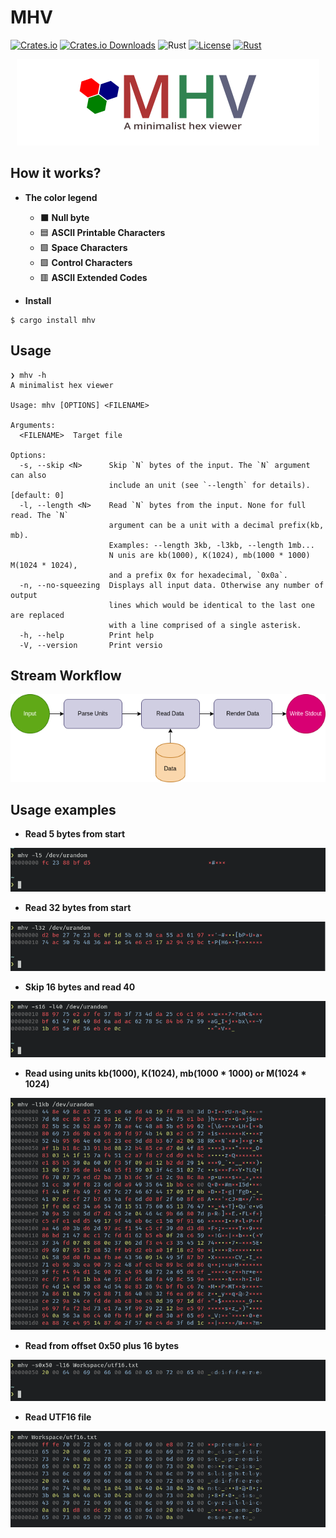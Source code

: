 # MHV
[![Crates.io](https://img.shields.io/crates/v/mhv.svg)](https://crates.io/crates/mhv)
[![Crates.io Downloads](https://img.shields.io/crates/d/mhv)](https://crates.io/crates/mhv)
![Rust](https://img.shields.io/badge/rust-stable-orange)
[![License](https://img.shields.io/crates/l/mhv.svg)](https://opensource.org/licenses/MIT)
[![Rust](https://github.com/jgardona/mhv/actions/workflows/rust.yml/badge.svg)](https://github.com/jgardona/mhv/actions/workflows/rust.yml)

<div align="center">
<img src="images/logo.png"/>
</div>

## How it works?

* **The color legend**
  
  *  ⬛ **Null byte**
  *  🟦 **ASCII Printable Characters**
  *  🟩 **Space Characters**
  *  🟩 **Control Characters**
  *  🟥 **ASCII Extended Codes**
  


* **Install**

```
$ cargo install mhv
```

## Usage

```
❯ mhv -h
A minimalist hex viewer

Usage: mhv [OPTIONS] <FILENAME>

Arguments:
  <FILENAME>  Target file

Options:
  -s, --skip <N>      Skip `N` bytes of the input. The `N` argument can also
                      include an unit (see `--length` for details). [default: 0]
  -l, --length <N>    Read `N` bytes from the input. None for full read. The `N`
                      argument can be a unit with a decimal prefix(kb, mb).
                      Examples: --length 3kb, -l3kb, --length 1mb...
                      N unis are kb(1000), K(1024), mb(1000 * 1000) M(1024 * 1024),
                      and a prefix 0x for hexadecimal, `0x0a`.
  -n, --no-squeezing  Displays all input data. Otherwise any number of output
                      lines which would be identical to the last one are replaced
                      with a line comprised of a single asterisk.
  -h, --help          Print help
  -V, --version       Print versio
```
## Stream Workflow

![](images/mhv-dataflow.png)

## Usage examples

* **Read 5 bytes from start**

![](images/read5.png)


* **Read 32 bytes from start**

![](images/read32fromstart.png)

* **Skip 16 bytes and read 40**

![](images/skip16andread40.png)

* **Read using units kb(1000), K(1024), mb(1000 * 1000) or M(1024 * 1024)**

![](images/read1kb.png)

* **Read from offset 0x50 plus 16 bytes**

![](images/off0x50-32bytes.png)

* **Read UTF16 file**

![](images/readutf16.png)

